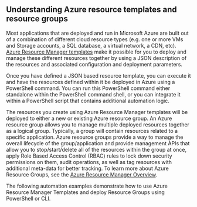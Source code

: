 ## Understanding Azure resource templates and resource groups

Most applications that are deployed and run in Microsoft Azure are built out of a combination of different cloud resource types (e.g. one or more VMs and Storage accounts, a SQL database, a virtual network, a CDN, etc).  [Azure Resource Manager templates](https://msdn.microsoft.com/library/azure/dn835138.aspx) make it possible for you to deploy and manage these different resources together by using a JSON description of the resources and associated configuration and deployment parameters.

Once you have defined a JSON based resource template, you can execute it and have the resources defined within it be deployed in Azure using a PowerShell command.  You can run this PowerShell command either standalone within the PowerShell command shell, or you can integrate it within a PowerShell script that contains additional automation logic.

The resources you create using Azure Resource Manager templates will be deployed to either a new or existing Azure resource group.  An Azure resource group allows you to manage multiple deployed resources together as a logical group. Typically, a group will contain resources related to a specific application.  Azure resource groups provide a way to manage the overall lifecycle of the group/application and provide management APIs that allow you to stop/start/delete all of the resources within the group at once, apply Role Based Access Control (RBAC) rules to lock down security permissions on them, audit operations, as well as tag resources with additional meta-data for better tracking. To learn more about Azure Resource Groups, see the [Azure Resource Manager Overview](https://azure.microsoft.com/documentation/articles/resource-group-overview/). 

The following automation examples demonstrate how to use Azure Resource Manager Templates and deploy Resource Groups using PowerShell or CLI.
